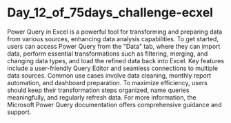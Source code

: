 # Day_12_of_75days_challenge-ecxel
Power Query in Excel is a powerful tool for transforming and preparing data from various sources, enhancing data analysis capabilities. To get started, users can access Power Query from the "Data" tab, where they can import data, perform essential transformations such as filtering, merging, and changing data types, and load the refined data back into Excel. Key features include a user-friendly Query Editor and seamless connections to multiple data sources. Common use cases involve data cleaning, monthly report automation, and dashboard preparation. To maximize efficiency, users should keep their transformation steps organized, name queries meaningfully, and regularly refresh data. For more information, the Microsoft Power Query documentation offers comprehensive guidance and support.
